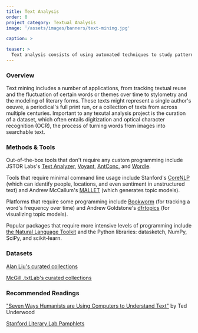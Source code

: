```yaml
---
title: Text Analysis
order: 0
project_category: Textual Analysis
image: '/assets/images/banners/text-mining.jpg'

caption: >

teaser: >
  Text analysis consists of using automated techniques to study patterns in large text collections. Click to read more about text analysis methods and resources.
---
```


### Overview

Text mining includes a number of applications, from tracking textual reuse and the fluctuation of certain words or themes over time to stylometry and the modeling of literary forms. These texts might represent a single author's oeuvre, a periodical's full print run, or a collection of texts from across multiple centuries. Important to any texutal analysis project is the curation of a dataset, which often entails digitization and optical character recognition (OCR), the process of turning words from images into searchable text.    

### Methods & Tools

Out-of-the-box tools that don't require any custom programming include JSTOR Labs's <a href='https://www.jstor.org/analyze/analyzer/progress' target='_blank'>Text Analyzer</a>, <a href='https://voyant-tools.org/' target='_blank'>Voyant</a>, <a href='http://www.laurenceanthony.net/software/antconc/' target='_blank'>AntConc</a>, and <a href='http://www.wordle.net/create' target='_blank'>Wordle</a>.

Tools that require minimal command line usage include Stanford's <a href='https://stanfordnlp.github.io/CoreNLP/' target='_blank'>CoreNLP</a> (which can identify people, locations, and even sentiment in unstructured text) and Andrew McCallum's <a href='http://mallet.cs.umass.edu/' target='_blank'>MALLET</a> (which generates topic models).

Platforms that require some programming include <a href='http://bookworm.culturomics.org/' target='_blank'>Bookworm</a> (for tracking a word's frequency over time) and Andrew Goldstone's <a href='https://github.com/agoldst/dfrtopics/' target='_blank'>dfrtopics</a> (for visualizing topic models).

Popular packages that require more intensive levels of programming include <a href='http://www.nltk.org/' target='_blank'>the Natural Language Toolkit</a> and the Python libraries: datasketch, NumPy, SciPy, and scikit-learn.

### Datasets
<a href='http://dhresourcesforprojectbuilding.pbworks.com/w/page/69244469/Data%20Collections%20and%20Datasets' target='_blank'>Alan Liu's curated collections</a>

<a href='https://txtlab.org/data-sets/' target='_blank'>McGill .txtLab's curated collections</a>

### Recommended Readings

<a href='https://tedunderwood.com/2015/06/04/seven-ways-humanists-are-using-computers-to-understand-text/' target='_blank'>"Seven Ways Humanists are Using Computers to Understand Text"</a> by Ted Underwood

<a href='https://litlab.stanford.edu/pamphlets/' target='_blank'>Stanford Literary Lab Pamphlets</a>